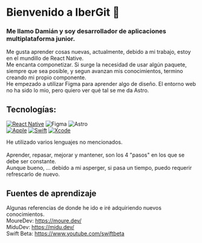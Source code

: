 # Bienvenido a IberGit :vulcan_salute:
### Me llamo Damián y soy desarrollador de aplicaciones multiplataforma junior.
Me gusta aprender cosas nuevas, actualmente, debido a mi trabajo, estoy en el mundillo de React Native.
</br>
Me encanta componetizar.
Si surge la necesidad de usar algún paquete, siempre que sea posible, y segun avanzan mis conocimientos, termino creando mi propio componente.
</br>
He empezado a utilizar Figma para aprender algo de diseño. El entorno web no ha sido lo mio, pero quiero ver qué tal se me da Astro.
</br>

## Tecnologías:
[![React Native](https://img.shields.io/badge/react_native-%2320232a.svg?style=for-the-badge&logo=react&logoColor=white&labelColor=101010)]()
![Figma](https://img.shields.io/badge/figma-%23F24E1E.svg?style=for-the-badge&logo=figma&logoColor=white&labelColor=101010)
![Astro](https://img.shields.io/badge/astro-%232C2052.svg?style=for-the-badge&logo=astro&logoColor=white&labelColor=101010)
</br>
[![Apple](https://img.shields.io/badge/iOS-999999?style=for-the-badge&logo=apple&logoColor=white&labelColor=101010)]()
[![Swift](https://img.shields.io/badge/Swift-FA7343?style=for-the-badge&logo=swift&logoColor=white&labelColor=101010)]()
[![Xcode](https://img.shields.io/badge/Xcode-1575F9?style=for-the-badge&logo=xcode&logoColor=white&labelColor=101010)]()
</br>
<!---
[![Android](https://img.shields.io/badge/Android-3DDC84?style=for-the-badge&logo=android&logoColor=white&labelColor=101010)]()
[![Kotlin](https://img.shields.io/badge/Kotlin-0095D5?style=for-the-badge&logo=kotlin&logoColor=white&labelColor=101010)]()
[![Android_Studio](https://img.shields.io/badge/Android_Studio-3DDC84?style=for-the-badge&logo=android-studio&logoColor=white&labelColor=101010)]()
</br>
[![Python](https://img.shields.io/badge/Python-yellow?style=for-the-badge&logo=python&logoColor=white&labelColor=101010)]()
-->
<!---
![JavaScript](https://img.shields.io/badge/javascript-%23323330.svg?style=for-the-badge&logo=javascript&logoColor=white&labelColor=101010)
![TypeScript](https://img.shields.io/badge/typescript-%23007ACC.svg?style=for-the-badge&logo=typescript&logoColor=white&labelColor=101010)
-->
He utilizado varios lenguajes no mencionados.
</br>
</br>
Aprender, repasar, mejorar y mantener, son los 4 "pasos" en los que se debe ser constante.
</br>
Aunque bueno, ... debido a mi asperger, si pasa un tiempo, puedo requerir refrescarlo de nuevo.
</br>
## Fuentes de aprendizaje
Algunas referencias de donde he ido e iré adquiriendo nuevos conocimientos.
</br>
MoureDev: https://moure.dev/
</br>
MiduDev: https://midu.dev/
</br>
Swift Beta: https://www.youtube.com/swiftbeta
